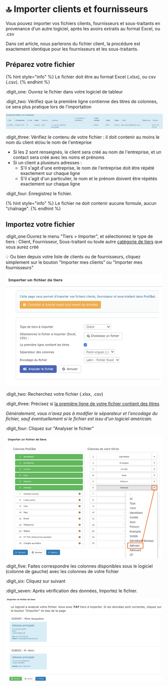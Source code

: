 # 🔝 Importer clients et fournisseurs

Vous pouvez importer vos fichiers clients, fournisseurs et sous-traitants en provenance d'un autre logiciel, après les avoirs extraits au format Excel, ou .csv

Dans cet article, nous parlerons du fichier client, la procédure est exactement identique pour les fournisseurs et les sous-traitants.



## Préparez votre fichier

{% hint style="info" %}
Le fichier doit être au format Excel (.xlsx), ou csv (.csv).
{% endhint %}

:digit_one: Ouvrez le fichier dans votre logiciel de tableur

:digit_two: Vérifiez que la première ligne contienne des titres de colonnes, ce sera plus pratique lors de l'importation

![](<../../.gitbook/assets/capture (11).png>)

:digit_three: Vérifiez le contenu de votre fichier : il doit contenir au moins le nom du client et/ou le nom de l'entreprise

* Si les 2 sont renseignés, le client sera créé au nom de l'entreprise, et un contact sera créé avec les noms et prénoms
* Si un client a plusieurs adresses :
  * S'il s'agit d'une entreprise, le nom de l'entreprise doit être répété exactement sur chaque ligne
  * S'il s'agit d'un particulier, le nom et le prénom doivent être répétés exactement sur chaque ligne

:digit_four: Enregistrez le fichier.

{% hint style="info" %}
Le fichier ne doit contenir aucune formule, aucun "chaînage".
{% endhint %}

## Importez votre fichier

:digit_one:Ouvrez le menu "Tiers > Importer", et sélectionnez le type de tiers : Client, Fournisseur, Sous-traitant ou toute autre [catégorie de tiers](categories-et-groupes-de-tiers.md#categories) que vous aurez créé

:bulb: Ou bien depuis votre liste de clients ou de fournisseurs, cliquez simplement sur le bouton "Importer mes clients" ou "Importer mes fournisseurs"

![](../../.gitbook/assets/screenshot-167a-.png)

:digit_two: Recherchez votre fichier (.xlsx, .csv)

:digit_three: Précisez si [la première ligne de votre fichier contient des titres](importer.md#preparez-votre-fichier)

_Généralement, vous n'avez pas à modifier le séparateur et l'encodage du fichier, sauf éventuellement si le fichier est issu d'un logiciel américain._

:digit_four: Cliquez sur "Analyser le fichier"

![](../../.gitbook/assets/screenshot-166-.png)



:digit_five: Faites correspondre les colonnes disponibles sous le logiciel (colonne de gauche) avec les colonnes de votre fichier

:digit_six: Cliquez sur suivant

:digit_seven: Après vérification des données, Importez le fichier.

![](../../.gitbook/assets/capture-decran-du-2021-07-25-12-27-32.png)
